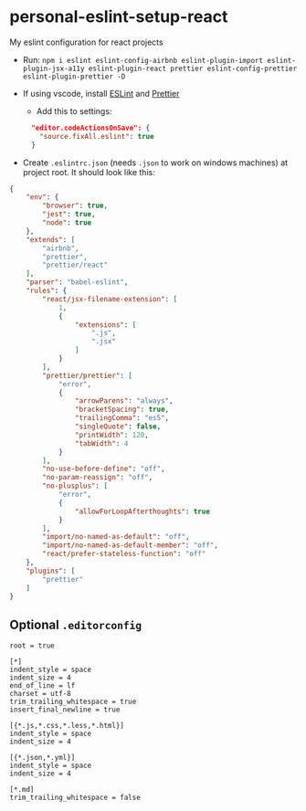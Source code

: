 # personal-eslint-setup-react
My eslint configuration for react projects

- Run: `npm i eslint eslint-config-airbnb eslint-plugin-import eslint-plugin-jsx-a11y eslint-plugin-react prettier eslint-config-prettier eslint-plugin-prettier -D`

- If using vscode, install [ESLint](https://marketplace.visualstudio.com/items?itemName=dbaeumer.vscode-eslint) and [Prettier](https://marketplace.visualstudio.com/items?itemName=esbenp.prettier-vscode)
  - Add this to settings:
  
  ```json
    "editor.codeActionsOnSave": {
      "source.fixAll.eslint": true
    }
  ```
- Create `.eslintrc.json` (needs `.json` to work on windows machines) at project root. It should look like this:
```json
{
    "env": {
        "browser": true,
        "jest": true,
        "node": true
    },
    "extends": [
        "airbnb",
        "prettier",
        "prettier/react"
    ],
    "parser": "babel-eslint",
    "rules": {
        "react/jsx-filename-extension": [
            1,
            {
                "extensions": [
                    ".js",
                    ".jsx"
                ]
            }
        ],
        "prettier/prettier": [
            "error",
            {
                "arrowParens": "always",
                "bracketSpacing": true,
                "trailingComma": "es5",
                "singleQuote": false,
                "printWidth": 120,
                "tabWidth": 4
            }
        ],
        "no-use-before-define": "off",
        "no-param-reassign": "off",
        "no-plusplus": [
            "error",
            {
                "allowForLoopAfterthoughts": true
            }
        ],
        "import/no-named-as-default": "off",
        "import/no-named-as-default-member": "off",
        "react/prefer-stateless-function": "off"
    },
    "plugins": [
        "prettier"
    ]
}
```

## Optional `.editorconfig`
```
root = true

[*]
indent_style = space
indent_size = 4
end_of_line = lf
charset = utf-8
trim_trailing_whitespace = true
insert_final_newline = true

[{*.js,*.css,*.less,*.html}]
indent_style = space
indent_size = 4

[{*.json,*.yml}]
indent_style = space
indent_size = 4

[*.md]
trim_trailing_whitespace = false
```
